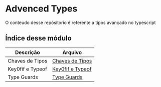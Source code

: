 # Advenced Types

O conteudo desse repósitorio é referente a tipos avançado no typescript

## __**Índice desse módulo**__


| Descrição | Arquivo |
|-----------|---------|
|Chaves de Tipos | [Chaves de Tipos](https://github.com/juliofilizzola/typescript_studies/blob/main/AdvencedTypes/src/types/chaves-tipos.ts)|
|Key0fif e Typeof | [Key0fif e Typeof](https://github.com/juliofilizzola/typescript_studies/blob/main/AdvencedTypes/src/types/keyof-typeof.ts) |
|Type Guards | [Type Guards](https://github.com/juliofilizzola/typescript_studies/blob/main/AdvencedTypes/src/types/types-guards.ts) |
